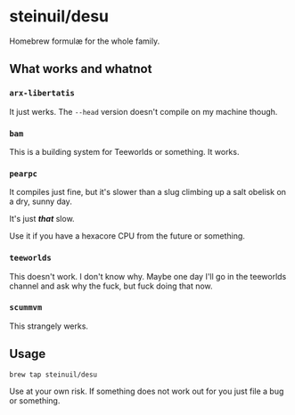 # steinuil/desu

Homebrew formulæ for the whole family.

## What works and whatnot

### `arx-libertatis`

It just werks. The `--head` version doesn't compile on my machine though.

### `bam`

This is a building system for Teeworlds or something. It works.

### `pearpc`

It compiles just fine, but it's slower than a slug climbing up a salt obelisk on a dry, sunny day.

It's just ***that*** slow.

Use it if you have a hexacore CPU from the future or something.

### `teeworlds`

This doesn't work. I don't know why. Maybe one day I'll go in the teeworlds channel and ask why the fuck, but fuck doing that now.

### `scummvm`

This strangely werks.

## Usage

    brew tap steinuil/desu

Use at your own risk. If something does not work out for you just file a bug or something.